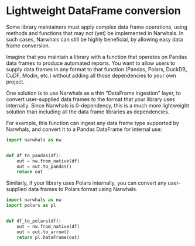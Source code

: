 # Lightweight DataFrame conversion

Some library maintainers must apply complex data frame operations, using methods and functions that may not (yet) be implemented in Narwhals. In such cases, Narwhals can still be highly beneficial, by allowing easy data frame conversion.

Imagine that you maintain a library with a function that operates on Pandas data frames to produce automated reports. You want to allow users to supply data frames in any format to that function (Pandas, Polars, DuckDB, CuDF, Modin, etc.) without adding all those dependencies to your own project.

One solution is to use Narwhals as a thin "DataFrame ingestion" layer, to convert user-supplied data frames to the format that your library uses internally. Since Narwhals is 0-dependency, this is a much more lightweight solution than including all the data frame libraries as dependencies.

For example, this function can ingest any data frame type supported by Narwhals, and convert it to a Pandas DataFrame for internal use:

```python
import narwhals as nw


def df_to_pandas(df):
    out = nw.from_native(df)
    out = out.to_pandas()
    return out
```

Similarly, if your library uses Polars internally, you can convert any user-supplied data frames to Polars format using Narwhals.

```python
import narwhals as nw
import polars as pl


def df_to_polars(df):
    out = nw.from_native(df)
    out = out.to_arrow()
    return pl.DataFrame(out)
```

